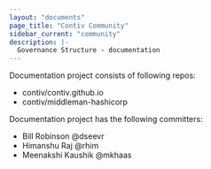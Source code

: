 ```yaml
---
layout: "documents"
page_title: "Contiv Community"
sidebar_current: "community"
description: |-
  Governance Structure - documentation
---
```


Documentation project consists of following repos:

* contiv/contiv.github.io
* contiv/middleman-hashicorp

Documentation project has the following committers:

* Bill Robinson @dseevr
* Himanshu Raj @rhim
* Meenakshi Kaushik @mkhaas

